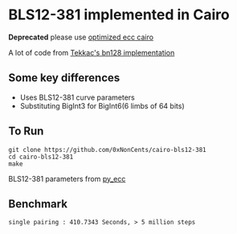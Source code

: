 # BLS12-381 implemented in Cairo

**Deprecated** please use [optimized ecc cairo](https://github.com/0xNonCents/optimized_ecc_cairo)

A lot of code from [Tekkac's bn128 implementation](https://github.com/tekkac/cairo-alt_bn128)

## Some key differences

- Uses BLS12-381 curve parameters
- Substituting BigInt3 for BigInt6(6 limbs of 64 bits)

## To Run

```
git clone https://github.com/0xNonCents/cairo-bls12-381
cd cairo-bls12-381
make
```

BLS12-381 parameters from [py_ecc](https://github.com/ethereum/py_ecc/tree/a1d18addb439d7659a9cbac861bf1518371f0afd/py_ecc/bls12_381)

## Benchmark

    single pairing : 410.7343 Seconds, > 5 million steps
